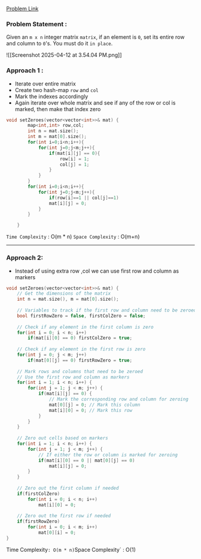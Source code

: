 
[Problem Link](https://leetcode.com/problems/set-matrix-zeroes/description/)

### Problem Statement : 
Given an `m x n` integer matrix `matrix`, if an element is `0`, set its entire row and column to `0`'s.
You must do it `in place`.

![[Screenshot 2025-04-12 at 3.54.04 PM.png]]

### Approach 1 :

- Iterate over entire matrix
- Create two hash-map `row` and `col`
- Mark the indexes accordingly
- Again iterate over whole matrix and see if any of the row or col is marked, then make that index zero
```cpp
void setZeroes(vector<vector<int>>& mat) {
        map<int,int> row,col;
        int n = mat.size();
        int m = mat[0].size();
        for(int i=0;i<n;i++){
            for(int j=0;j<m;j++){
                if(mat[i][j] == 0){
                    row[i] = 1;
                    col[j] = 1;
                }
            }
        }
        for(int i=0;i<n;i++){
            for(int j=0;j<m;j++){
                if(row[i]==1 || col[j]==1)
                mat[i][j] = 0;
            }
        }

    }
```

`Time Complexity` : O(m * n)
`Space Complexity` : O(m+n)

---

### Approach 2:

- Instead of using extra row ,col we can use first row and column as markers
```cpp
void setZeroes(vector<vector<int>>& mat) {
    // Get the dimensions of the matrix
    int n = mat.size(), m = mat[0].size();
    
    // Variables to track if the first row and column need to be zeroed
    bool firstRowZero = false, firstColZero = false;
    
    // Check if any element in the first column is zero
    for(int i = 0; i < n; i++)
        if(mat[i][0] == 0) firstColZero = true;
    
    // Check if any element in the first row is zero
    for(int j = 0; j < m; j++)
        if(mat[0][j] == 0) firstRowZero = true;
    
    // Mark rows and columns that need to be zeroed
    // Use the first row and column as markers
    for(int i = 1; i < n; i++) {
        for(int j = 1; j < m; j++) {
            if(mat[i][j] == 0) {
                // Mark the corresponding row and column for zeroing
                mat[0][j] = 0; // Mark this column
                mat[i][0] = 0; // Mark this row
            }
        }
    }
    
    // Zero out cells based on markers
    for(int i = 1; i < n; i++) {
        for(int j = 1; j < m; j++) {
            // If either the row or column is marked for zeroing
            if(mat[i][0] == 0 || mat[0][j] == 0)
                mat[i][j] = 0;
        }
    }
    
    // Zero out the first column if needed
    if(firstColZero)
        for(int i = 0; i < n; i++)
            mat[i][0] = 0;
    
    // Zero out the first row if needed
    if(firstRowZero)
        for(int i = 0; i < m; i++)
            mat[0][i] = 0;
}
```

Time Complexity` : O(m * n)
`Space Complexity` : O(1)

